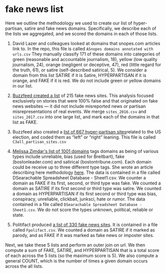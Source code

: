 # fake news list

Here we outline the methodology we used to create our list of hyper-partisan, satire and fake news domains. Specifically, we describe each of the lists we aggregated, and we scored the domains in each of those lists.

1. David Lazer and colleagues looked at domains that snopes.com articles link to. In the repo, this file is called `ASnopes domains annotated with urls.csv` They manually classify 171 of these domains into categories of green (reasonable and accountable journalism, 18), yellow (low quality journalism, 24), orange (negligent or deceptive, 47), red (little regard for the truth, 61), or satire (self-described satirical, 5). We consider a domain from this list SATIRE if it is Satire, HYPERPARTISAN if it is orange, and FAKE if it is red. We do not include green or yellow domains in our list.

2. [Buzzfeed created a list](https://www.buzzfeed.com/craigsilverman/top-fake-news-of-2016?utm_term=.kpl9an9AL#.aj4qmkqjo) of 215 fake news sites. This analysis focused exclusively on stories that were 100% false and that originated on fake news websites — it did not include misreported news or partisan misrepresentations of real events. We merge `sites_2016.csv` and `sites_2017.csv` into one large list, and mark each of the domains in that list as FAKE.

3. Buzzfeed also created a [list of 667 hyper-partisan sites](https://github.com/BuzzFeedNews/2017-08-partisan-sites-and-facebook-pages/tree/master/data)related to the US election, and coded them as “left” or “right” leaning. This file is called `C3all_partisan_sites.csv`

4. [Melissa Zimdar's list of 1001 domains](https://docs.google.com/document/d/10eA5-mCZLSS4MQY5QGb5ewC3VAL6pLkT53V_81ZyitM/preview) tags domains as being of various types include unreliable, bias (used for Breitbart), fake (bostonleader.com) and satirical (bostontribune.com). Each domain could be receive up to three different type tags. She wrote an article describing here methodology [here](https://www.washingtonpost.com/posteverything/wp/2016/11/18/my-fake-news-list-went-viral-but-made-up-stories-are-only-part-of-the-problem/?utm_term=.856e9fe7bef4). The data is contained in a file called DSearachable Spreadsheet Database - Sheet1.csv. We counter a domain as FAKE if its first, second, or third type was fake. We counted  a domain as SATIRE if its first second or third type was satire. We counted a domain as HYPERPARTISAN if its first second or third type was bias, conspiracy, unreliable, clickbait, junksci, hate or rumor. The data contained in a file called `DSearachable Spreadsheet Database - Sheet1.csv`. We do not score the types unknown, political, reliable or state.

5. Politifact produced [a list of 330 fake news sites](http://www.politifact.com/punditfact/article/2017/apr/20/politifacts-guide-fake-news-websites-and-what-they/). It is contained in a file called `Fpolifact.csv`. We counted a domain as SATIRE if it marked as parody, and as FAKE if it was marked as fake news or imposter sites. 

Next, we take these 5 lists and perform an outer join on url. We then compute a sum of FAKE, SATIRE, and HYPERPARTISAN that is a total score of each across the 5 lists (so the maximum score is 5). We also compute a general COUNT, which is the number of times a given domain occurs across the all lists.

